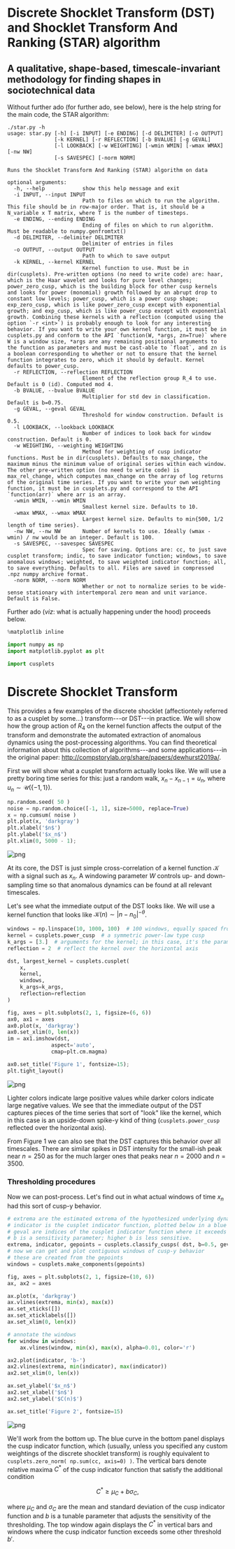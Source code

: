 
# Discrete Shocklet Transform (DST) and Shocklet Transform And Ranking (STAR) algorithm
## A qualitative, shape-based, timescale-invariant methodology for finding shapes in sociotechnical data


Without further ado (for further ado, see below), here is the help string for the main code, the STAR algorithm:

```
./star.py -h
usage: star.py [-h] [-i INPUT] [-e ENDING] [-d DELIMITER] [-o OUTPUT]
               [-k KERNEL] [-r REFLECTION] [-b BVALUE] [-g GEVAL]
               [-l LOOKBACK] [-w WEIGHTING] [-wmin WMIN] [-wmax WMAX] [-nw NW]
               [-s SAVESPEC] [-norm NORM]

Runs the Shocklet Transform And Ranking (STAR) algorithm on data

optional arguments:
  -h, --help            show this help message and exit
  -i INPUT, --input INPUT
                        Path to files on which to run the algorithm. This file should be in row-major order. That is, it should be a N_variable x T matrix, where T is the number of timesteps.
  -e ENDING, --ending ENDING
                        Ending of files on which to run algorithm. Must be readable to numpy.genfromtxt()
  -d DELIMITER, --delimiter DELIMITER
                        Delimiter of entries in files
  -o OUTPUT, --output OUTPUT
                        Path to which to save output
  -k KERNEL, --kernel KERNEL
                        Kernel function to use. Must be in dir(cusplets). Pre-written options (no need to write code) are: haar, which is the Haar wavelet and looks for pure level changes; power_zero_cusp, which is the building block for other cusp kernels and looks for power (monomial) growth followed by an abrupt drop to constant low levels; power_cusp, which is a power cusp shape; exp_zero_cusp, which is like power_zero_cusp except with exponential growth; and exp_cusp, which is like power_cusp except with exponential growth. Combining these kernels with a reflection (computed using the option `-r <int>`) is probably enough to look for any interesting behavior. If you want to write your own kernel function, it must be in cusplets.py and conform to the API `function(W, *args, zn=True)` where W is a window size, *args are any remaining positional arguments to the function as parameters and must be cast-able to `float`, and zn is a boolean corresponding to whether or not to ensure that the kernel function integrates to zero, which it should by default. Kernel defaults to power_cusp.
  -r REFLECTION, --reflection REFLECTION
                        Element of the reflection group R_4 to use. Default is 0 (id). Computed mod 4.
  -b BVALUE, --bvalue BVALUE
                        Multiplier for std dev in classification. Default is b=0.75.
  -g GEVAL, --geval GEVAL
                        Threshold for window construction. Default is 0.5.
  -l LOOKBACK, --lookback LOOKBACK
                        Number of indices to look back for window construction. Default is 0.
  -w WEIGHTING, --weighting WEIGHTING
                        Method for weighting of cusp indicator functions. Must be in dir(cusplets). Defaults to max_change, the maximum minus the minimum value of original series within each window. The other pre-written option (no need to write code) is max_rel_change, which computes max_change on the array of log returns of the original time series. If you want to write your own weighting function, it must be in cusplets.py and correspond to the API `function(arr)` where arr is an array.
  -wmin WMIN, --wmin WMIN
                        Smallest kernel size. Defaults to 10.
  -wmax WMAX, --wmax WMAX
                        Largest kernel size. Defaults to min{500, 1/2 length of time series}.
  -nw NW, --nw NW       Number of kernels to use. Ideally (wmax - wmin) / nw would be an integer. Default is 100.
  -s SAVESPEC, --savespec SAVESPEC
                        Spec for saving. Options are: cc, to just save cusplet transform; indic, to save indicator function; windows, to save anomalous windows; weighted, to save weighted indicator function; all, to save everything. Defaults to all. Files are saved in compressed .npz numpy archive format.
  -norm NORM, --norm NORM
                        Whether or not to normalize series to be wide-sense stationary with intertemporal zero mean and unit variance. Default is False.
```

Further ado (_viz_: what is actually happening under the hood) proceeds below.

```python
%matplotlib inline

import numpy as np
import matplotlib.pyplot as plt

import cusplets
```

# Discrete Shocklet Transform

This provides a few examples of the discrete shocklet (affectiontely referred to as a cusplet by some...) transform---or DST---in practice. We will show how the group action of $`R_4`$ on the kernel function affects the output of the transform and demonstrate the automated extraction of anomalous dynamics using the post-processing algorithms. You can find theoretical information about this collection of algorithms---and some applications---in the original paper: http://compstorylab.org/share/papers/dewhurst2019a/. 

First we will show what a cusplet transform actually looks like. We will use a pretty boring time series for this: just a random walk, $`x_n - x_{n-1} = u_n`$, where $`u_n \sim \mathcal{U}(\{-1, 1\})`$.


```python
np.random.seed( 50 )
noise = np.random.choice([-1, 1], size=5000, replace=True)
x = np.cumsum( noise )
plt.plot(x, 'darkgray')
plt.xlabel('$n$')
plt.ylabel('$x_n$')
plt.xlim(0, 5000 - 1);
```


![png](./_example/output_2_0.png)


At its core, the DST is just simple cross-correlation of a kernel function $`\mathcal{K}`$ with a signal such as $`x_n`$. A windowing parameter $W$ controls up- and down-sampling time so that anomalous dynamics can be found at all relevant timescales. 

Let's see what the immediate output of the DST looks like. We will use a kernel function that looks like $`\mathcal{K}(n) \sim |n - n_0|^{-\theta}`$.


```python
windows = np.linspace(10, 1000, 100)  # 100 windows, equally spaced from width 10 to 1000
kernel = cusplets.power_cusp  # a symmetric power-law type cusp
k_args = [3.]  # arguments for the kernel; in this case, it's the parameter $\theta = 3$.
reflection = 2  # reflect the kernel over the horizontal axis

dst, largest_kernel = cusplets.cusplet(
    x,
    kernel,
    windows,
    k_args=k_args,
    reflection=reflection
)

fig, axes = plt.subplots(2, 1, figsize=(6, 6))
ax0, ax1 = axes
ax0.plot(x, 'darkgray')
ax0.set_xlim(0, len(x))
im = ax1.imshow(dst,
              aspect='auto',
              cmap=plt.cm.magma)

ax0.set_title('Figure 1', fontsize=15);
plt.tight_layout()
```


![png](./_example/output_4_0.png)


Lighter colors indicate large positive values while darker colors indicate large negative values. We see that the immediate output of the DST captures pieces of the time series that sort of "look" like the kernel, which in this case is an upside-down spike-y kind of thing (`cusplets.power_cusp` reflected over the horizontal axis).

From Figure 1 we can also see that the DST captures this behavior over all timescales. There are similar spikes in DST intensity for the small-ish peak near $`n = 250`$ as for the much larger ones that peaks near $`n = 2000`$ and $`n = 3500`$.

### Thresholding procedures

Now we can post-process. Let's find out in what actual windows of time $`x_n`$ 
had this sort of cusp-y behavior.


```python
# extrema are the estimated extrema of the hypothesized underlying dynamics
# indicator is the cusplet indicator function, plotted below in a blue curve
# geval are indices of the cusplet indicator function where it exceeds geval
# b is a sensitivity parameter; higher b is less sensitive. 
extrema, indicator, gepoints = cusplets.classify_cusps( dst, b=0.5, geval=0.5 )
# now we can get and plot contiguous windows of cusp-y behavior
# these are created from the gepoints 
windows = cusplets.make_components(gepoints)

fig, axes = plt.subplots(2, 1, figsize=(10, 6))
ax, ax2 = axes

ax.plot(x, 'darkgray')
ax.vlines(extrema, min(x), max(x))
ax.set_xticks([])
ax.set_xticklabels([])
ax.set_xlim(0, len(x))

# annotate the windows
for window in windows:
    ax.vlines(window, min(x), max(x), alpha=0.01, color='r')

ax2.plot(indicator, 'b-')
ax2.vlines(extrema, min(indicator), max(indicator))
ax2.set_xlim(0, len(x))

ax.set_ylabel('$x_n$')
ax2.set_xlabel('$n$')
ax2.set_ylabel('$C(n)$')

ax.set_title('Figure 2', fontsize=15)
```

![png](./_example/output_7_1.png)


We'll work from the bottom up. The blue curve in the bottom panel displays the cusp indicator function, which (usually, unless you specified any custom weightings of the discrete shocklet transform) is roughly equivalent to 
`cusplets.zero_norm( np.sum(cc, axis=0) )`. The vertical bars denote relative maxima $`C^*`$ of the cusp indicator function that satisfy the additional condition
```math
C^* \geq \mu_C + b \sigma_C,
```
where $`\mu_C`$ and $`\sigma_C`$ are the mean and standard deviation of the cusp indicator function and $b$ is a tunable parameter that adjusts the sensitivity of the thresholding.
The top window again displays the $`C^*`$ in vertical bars and windows where the cusp indicator function exceeds some other threshold $`b'`$.
